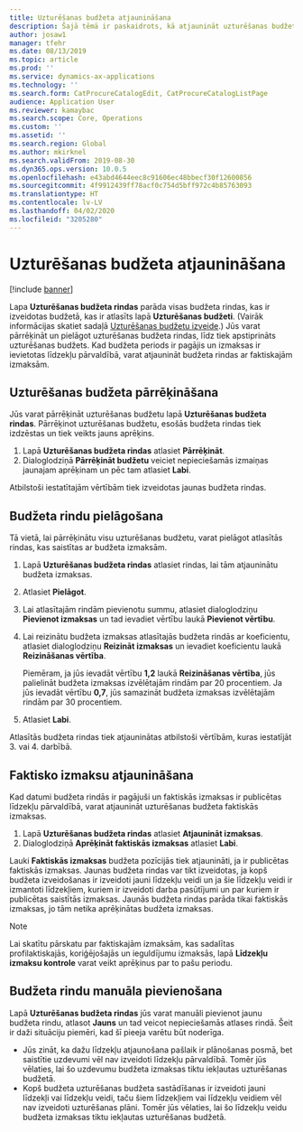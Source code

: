 ```yaml
---
title: Uzturēšanas budžeta atjaunināšana
description: Šajā tēmā ir paskaidrots, kā atjaunināt uzturēšanas budžetu programmā Asset Management.
author: josaw1
manager: tfehr
ms.date: 08/13/2019
ms.topic: article
ms.prod: ''
ms.service: dynamics-ax-applications
ms.technology: ''
ms.search.form: CatProcureCatalogEdit, CatProcureCatalogListPage
audience: Application User
ms.reviewer: kamaybac
ms.search.scope: Core, Operations
ms.custom: ''
ms.assetid: ''
ms.search.region: Global
ms.author: mkirknel
ms.search.validFrom: 2019-08-30
ms.dyn365.ops.version: 10.0.5
ms.openlocfilehash: e43abd4644eec8c91606ec48bbecf30f12600856
ms.sourcegitcommit: 4f9912439ff78acf0c754d5bff972c4b85763093
ms.translationtype: HT
ms.contentlocale: lv-LV
ms.lasthandoff: 04/02/2020
ms.locfileid: "3205280"
---
```

# <a name="update-maintenance-budgets"></a>Uzturēšanas budžeta atjaunināšana

[!include [banner](../../includes/banner.md)]

 

Lapa **Uzturēšanas budžeta rindas** parāda visas budžeta rindas, kas ir izveidotas budžetā, kas ir atlasīts lapā **Uzturēšanas budžeti**. (Vairāk informācijas skatiet sadaļā [Uzturēšanas budžetu izveide](create-maintenance-budget.md).) Jūs varat pārrēķināt un pielāgot uzturēšanas budžeta rindas, līdz tiek apstiprināts uzturēšanas budžets. Kad budžeta periods ir pagājis un izmaksas ir ievietotas līdzekļu pārvaldībā, varat atjaunināt budžeta rindas ar faktiskajām izmaksām.

## <a name="recalculate-a-maintenance-budget"></a>Uzturēšanas budžeta pārrēķināšana

Jūs varat pārrēķināt uzturēšanas budžetu lapā **Uzturēšanas budžeta rindas**. Pārrēķinot uzturēšanas budžetu, esošās budžeta rindas tiek izdzēstas un tiek veikts jauns aprēķins.

1. Lapā **Uzturēšanas budžeta rindas** atlasiet **Pārrēķināt**.
2. Dialoglodziņā **Pārrēķināt budžetu** veiciet nepieciešamās izmaiņas jaunajam aprēķinam un pēc tam atlasiet **Labi**.

Atbilstoši iestatītajām vērtībām tiek izveidotas jaunas budžeta rindas.

## <a name="adjust-budget-lines"></a>Budžeta rindu pielāgošana

Tā vietā, lai pārrēķinātu visu uzturēšanas budžetu, varat pielāgot atlasītās rindas, kas saistītas ar budžeta izmaksām.

1. Lapā **Uzturēšanas budžeta rindas** atlasiet rindas, lai tām atjauninātu budžeta izmaksas.
2. Atlasiet **Pielāgot**.
3. Lai atlasītajām rindām pievienotu summu, atlasiet dialoglodziņu **Pievienot izmaksas** un tad ievadiet vērtību laukā **Pievienot vērtību**.
4. Lai reizinātu budžeta izmaksas atlasītajās budžeta rindās ar koeficientu, atlasiet dialoglodziņu **Reizināt izmaksas** un ievadiet koeficientu laukā **Reizināšanas vērtība**.

    Piemēram, ja jūs ievadāt vērtību **1,2** laukā **Reizināšanas vērtība**, jūs palielināt budžeta izmaksas izvēlētajām rindām par 20 procentiem. Ja jūs ievadāt vērtību **0,7**, jūs samazināt budžeta izmaksas izvēlētajām rindām par 30 procentiem.

5. Atlasiet **Labi**.

Atlasītās budžeta rindas tiek atjauninātas atbilstoši vērtībām, kuras iestatījāt 3. vai 4. darbībā.

## <a name="update-actual-costs"></a>Faktisko izmaksu atjaunināšana

Kad datumi budžeta rindās ir pagājuši un faktiskās izmaksas ir publicētas līdzekļu pārvaldībā, varat atjaunināt uzturēšanas budžeta faktiskās izmaksas.

1. Lapā **Uzturēšanas budžeta rindas** atlasiet **Atjaunināt izmaksas**.
2. Dialoglodziņā **Aprēķināt faktiskās izmaksas** atlasiet **Labi**.

Lauki **Faktiskās izmaksas** budžeta pozīcijās tiek atjaunināti, ja ir publicētas faktiskās izmaksas. Jaunas budžeta rindas var tikt izveidotas, ja kopš budžeta izveidošanas ir izveidoti jauni līdzekļu veidi un ja šie līdzekļu veidi ir izmantoti līdzekļiem, kuriem ir izveidoti darba pasūtījumi un par kuriem ir publicētas saistītās izmaksas. Jaunās budžeta rindas parāda tikai faktiskās izmaksas, jo tām netika aprēķinātas budžeta izmaksas.

> [!NOTE]
> Lai skatītu pārskatu par faktiskajām izmaksām, kas sadalītas profilaktiskajās, koriģējošajās un ieguldījumu izmaksās, lapā **Līdzekļu izmaksu kontrole** varat veikt aprēķinus par to pašu periodu. 

## <a name="manually-add-budget-lines"></a>Budžeta rindu manuāla pievienošana

Lapā **Uzturēšanas budžeta rindas** jūs varat manuāli pievienot jaunu budžeta rindu, atlasot **Jauns** un tad veicot nepieciešamās atlases rindā. Šeit ir daži situāciju piemēri, kad šī pieeja varētu būt noderīga.

- Jūs zināt, ka dažu līdzekļu atjaunošana pašlaik ir plānošanas posmā, bet saistītie uzdevumi vēl nav izveidoti līdzekļu pārvaldībā. Tomēr jūs vēlaties, lai šo uzdevumu budžeta izmaksas tiktu iekļautas uzturēšanas budžetā.
- Kopš budžeta uzturēšanas budžeta sastādīšanas ir izveidoti jauni līdzekļi vai līdzekļu veidi, taču šiem līdzekļiem vai līdzekļu veidiem vēl nav izveidoti uzturēšanas plāni. Tomēr jūs vēlaties, lai šo līdzekļu veidu budžeta izmaksas tiktu iekļautas uzturēšanas budžetā.
